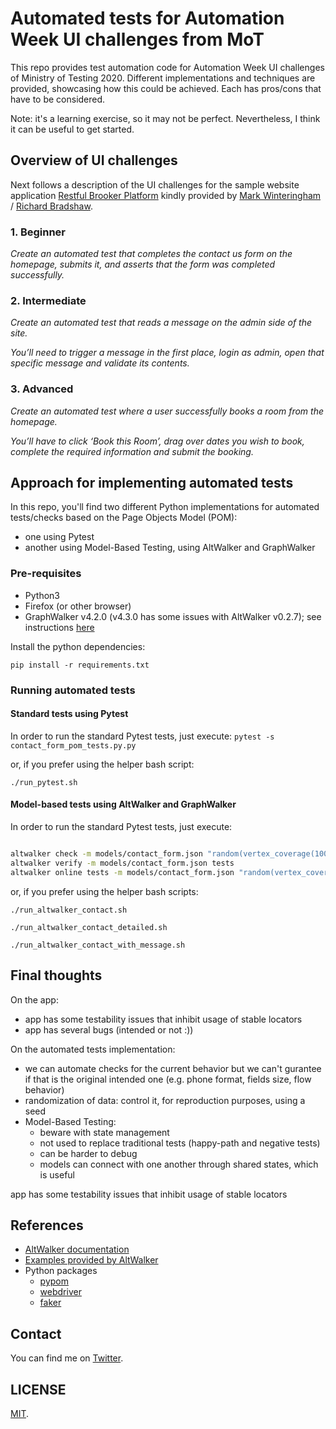 # Automated tests for Automation Week UI challenges from MoT

This repo provides test automation code for Automation Week UI challenges of Ministry of Testing 2020.
Different implementations and techniques are provided, showcasing how this could be achieved. Each has pros/cons that have to be considered.

Note: it's a learning exercise, so it may not be perfect. Nevertheless, I think it can be useful to get started.

## Overview of UI challenges

Next follows a description of the UI challenges for the sample website application [Restful Brooker Platform](https://automationintesting.online/) kindly provided by [Mark Winteringham](https://twitter.com/2bittester) / [Richard Bradshaw](https://twitter.com/FriendlyTester).

### 1. Beginner

_Create an automated test that completes the contact us form on the homepage, submits it, and asserts that the form was completed successfully._

### 2. Intermediate

_Create an automated test that reads a message on the admin side of the site._

_You’ll need to trigger a message in the first place, login as admin, open that specific message and validate its contents._

### 3. Advanced

_Create an automated test where a user successfully books a room from the homepage._

_You’ll have to click ‘Book this Room’, drag over dates you wish to book, complete the required information and submit the booking._

## Approach for implementing automated tests

In this repo, you'll find two different Python implementations for automated tests/checks based on the Page Objects Model (POM):

- one using Pytest
- another using Model-Based Testing, using AltWalker and GraphWalker

### Pre-requisites

- Python3
- Firefox (or other browser)
- GraphWalker v4.2.0 (v4.3.0 has some issues with AltWalker v0.2.7); see instructions [here](https://graphwalker.github.io/)

Install the python dependencies:

```pip install -r requirements.txt```

### Running automated tests

#### Standard tests using Pytest

In order to run the standard Pytest tests, just execute:
```pytest -s contact_form_pom_tests.py.py```

or, if you prefer using the helper bash script:

```./run_pytest.sh```

#### Model-based tests using AltWalker and GraphWalker

In order to run the standard Pytest tests, just execute:
```bash

altwalker check -m models/contact_form.json "random(vertex_coverage(100) and edge_coverage(100))"
altwalker verify -m models/contact_form.json tests
altwalker online tests -m models/contact_form.json "random(vertex_coverage(100) and edge_coverage(100))"

```


or, if you prefer using the helper bash scripts:

```./run_altwalker_contact.sh```

```./run_altwalker_contact_detailed.sh```

```./run_altwalker_contact_with_message.sh```

## Final thoughts

On the app:

- app has some testability issues that inhibit usage of stable locators
- app has several bugs (intended or not :)) 

On the automated tests implementation:

- we can automate checks for the current behavior but we can't gurantee if that is the original intended one (e.g. phone format, fields size, flow behavior)
- randomization of data: control it, for reproduction purposes, using a seed
- Model-Based Testing:
  - beware with state management
  - not used to replace traditional tests (happy-path and negative tests)
  - can be harder to debug
  - models can connect with one another through shared states, which is useful

app has some testability issues that inhibit usage of stable locators

## References

- [AltWalker documentation](https://altom.gitlab.io/altwalker/altwalker/index.html)
- [Examples provided by AltWalker](https://altom.gitlab.io/altwalker/altwalker/examples.html)
- Python packages
  - [pypom](https://pypom.readthedocs.io/en/latest/)
  - [webdriver](https://pypi.org/project/selenium/)
  - [faker](https://faker.readthedocs.io/en/master/)

## Contact

You can find me on [Twitter](https://twitter.com/darktelecom).

## LICENSE

[MIT](LICENSE).